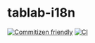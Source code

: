 # tablab-i18n

[![Commitizen friendly](https://img.shields.io/badge/commitizen-friendly-brightgreen.svg)](http://commitizen.github.io/cz-cli/)
[![CI](https://github.com/raphael-jorge/tablab-i18n/actions/workflows/ci.yml/badge.svg)](https://github.com/raphael-jorge/tablab-i18n/actions/workflows/ci.yml)
